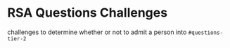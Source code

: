 # RSA Questions Challenges

challenges to determine whether or not to admit a person into `#questions-tier-2`
